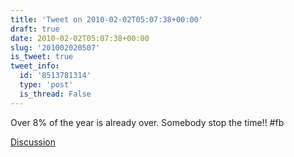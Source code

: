 ```yaml
---
title: 'Tweet on 2010-02-02T05:07:38+00:00'
draft: true
date: 2010-02-02T05:07:38+00:00
slug: '201002020507'
is_tweet: true
tweet_info:
  id: '8513781314'
  type: 'post'
  is_thread: False
---
```




Over 8% of the year is already over. Somebody stop the time!! #fb

[Discussion](https://x.com/sytelus/status/8513781314)
